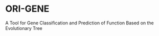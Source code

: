 # ORI-GENE
A Tool for Gene Classification and Prediction of Function Based on the Evolutionary Tree
